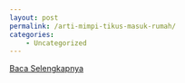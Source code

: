 ```yaml
---
layout: post
permalink: /arti-mimpi-tikus-masuk-rumah/
categories:
    - Uncategorized
---
```


[Baca Selengkapnya](/01)